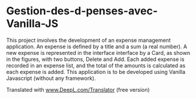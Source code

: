 # Gestion-des-d-penses-avec-Vanilla-JS

This project involves the development of an expense management application. An expense is defined by a title and a sum (a real number). A new expense is represented in the interface interface by a Card, as shown in the figures, with two buttons, Delete and Add.
Each added expense is recorded in an expense list, and the total of the amounts is calculated as each expense is added. 
This application is to be developed using Vanilla Javascript (without any framework).

Translated with www.DeepL.com/Translator (free version)

